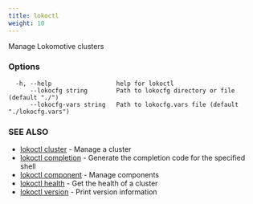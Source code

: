 ```yaml
---
title: lokoctl
weight: 10
---
```


Manage Lokomotive clusters

### Options

```
  -h, --help                  help for lokoctl
      --lokocfg string        Path to lokocfg directory or file (default "./")
      --lokocfg-vars string   Path to lokocfg.vars file (default "./lokocfg.vars")
```

### SEE ALSO

* [lokoctl cluster](lokoctl_cluster.md)	 - Manage a cluster
* [lokoctl completion](lokoctl_completion.md)	 - Generate the completion code for the specified shell
* [lokoctl component](lokoctl_component.md)	 - Manage components
* [lokoctl health](lokoctl_health.md)	 - Get the health of a cluster
* [lokoctl version](lokoctl_version.md)	 - Print version information

